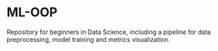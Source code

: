 # ML-OOP
Repository for beginners in Data Science, including a pipeline for data preprocessing, model training and metrics visualization.
